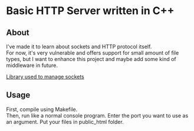# Basic HTTP Server written in C++
## About
I've made it to learn about sockets and HTTP protocol itself.  
For now, it's very vulnerable and offers support for small amount of file types, but I want to enhance this project and maybe add some kind of middleware in future.

[Library used to manage sockets](https://github.com/ReneNyffenegger/Socket.cpp)

## Usage
First, compile using Makefile.  
Then, run like a normal console program. Enter the port you want to use as an argument.
Put your files in public_html folder.